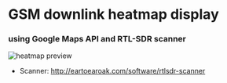 # GSM downlink heatmap display
### using Google Maps API and RTL-SDR scanner

![heatmap preview](http://www.tautology2.net/heatmap/heatmap.jpg)

* Scanner: http://eartoearoak.com/software/rtlsdr-scanner
